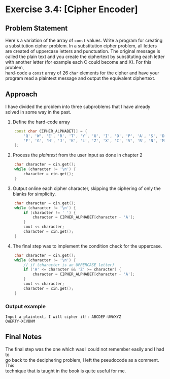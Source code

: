 # Exercise 3.4: [Cipher Encoder]

## Problem Statement
Here's a variation of the array of `const` values. Write a program for creating  
a substitution cipher problem. In a substitution cipher problem, all letters  
are created of uppercase letters and punctuation. The original message is  
called the plain text and you create the ciphertext by substituting each letter  
with another letter (for example each C could become and X). For this problem,  
hard-code a `const` array of 26 `char` elements for the cipher and have your  
program read a plaintext message and output the equivalent ciphertext.  

## Approach
I have divided the problem into three subproblems that I have already solved in
some way in the past.

1. Define the hard-code array
```cpp
    const char CIPHER_ALPHABET[] = {
        'Q', 'W', 'E', 'R', 'T', 'Y', 'U', 'I', 'O', 'P', 'A', 'S', 'D',
        'F', 'G', 'H', 'J', 'K', 'L', 'Z', 'X', 'C', 'V', 'B', 'N', 'M'
    };
```
2. Process the *plaintext* from the user input as done in chapter 2
```cpp
    char character = cin.get();
    while (character != '\n') {
        character = cin.get();
    }
```
3. Output online each cipher character, skipping the ciphering of only the  
 blanks for simplicity.
```cpp
    char character = cin.get();
    while (character != '\n') {
        if (character != ' ') {
            character = CIPHER_ALPHABET[character - 'A'];
        }
        cout << character;
        character = cin.get();
    }
```
4. The final step was to implement the condition check for the uppercase.
```cpp
    char character = cin.get();
    while (character != '\n') {
        // if (character is an UPPERCASE letter)
        if ('A' <= character && 'Z' >= character) {
            character = CIPHER_ALPHABET[character - 'A'];
        }
        cout << character;
        character = cin.get();
    }
```
### Output example
```
Input a plaintext, I will cipher it!: ABCDEF-UVWXYZ
QWERTY-XCVBNM
```
## Final Notes
The final step was the one which was I could not remember easily and I had to  
go back to the deciphering problem, I left the pseudocode as a comment. This  
technique that is taught in the book is quite useful for me.